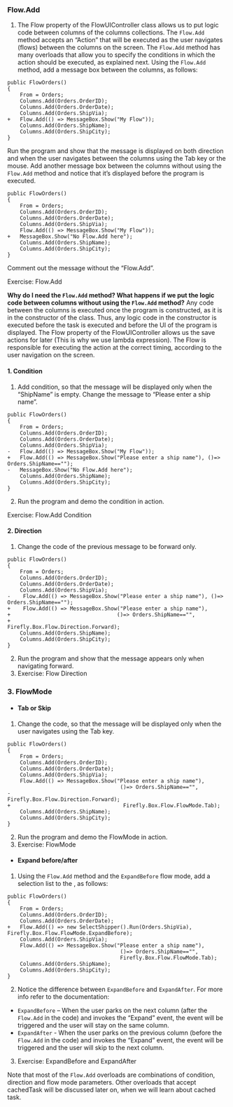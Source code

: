 ﻿### Flow.Add

1.	The Flow property of the FlowUIController class allows us to put logic code between columns of the columns collections.
 The `Flow.Add` method accepts an “Action” that will be executed as the user navigates (flows) between the columns on the screen. The `Flow.Add` method has many overloads that allow you to specify the conditions in which the action should be executed, as explained next.
Using the `Flow.Add` method, add a message box between the columns, as follows:
```csdiff
public FlowOrders()
{
    From = Orders;
    Columns.Add(Orders.OrderID);
    Columns.Add(Orders.OrderDate);
    Columns.Add(Orders.ShipVia);
+   Flow.Add(() => MessageBox.Show("My Flow"));
    Columns.Add(Orders.ShipName);
    Columns.Add(Orders.ShipCity);
}

```
Run the program and show that the message is displayed on both direction and when the user navigates between the columns using the Tab key or the mouse.
Add another message box between the columns without using the `Flow.Add` method and notice that it’s displayed before the program is executed. 
```csdiff
public FlowOrders()
{
    From = Orders;
    Columns.Add(Orders.OrderID);
    Columns.Add(Orders.OrderDate);
    Columns.Add(Orders.ShipVia);
    Flow.Add(() => MessageBox.Show("My Flow"));
+   MessageBox.Show("No Flow.Add here");
    Columns.Add(Orders.ShipName);
    Columns.Add(Orders.ShipCity);
}

```

Comment out the message without the “Flow.Add”.

Exercise: Flow.Add

**Why do I need the `Flow.Add` method? What happens if we put the logic code between columns without using the `Flow.Add` method?**
Any code between the columns is executed once the program is constructed, as it is in the constructor of the class. Thus, any logic code in the constructor is executed before the task is executed and before the UI of the program is displayed. The Flow property of the FlowUIController allows us the save actions for later (This is why we use lambda expression). The Flow is responsible for executing the action at the correct timing, according to the user navigation on the screen.

#### 1. Condition

1.	Add condition, so that the message will be displayed only when the “ShipName” is empty. Change the message to “Please enter a ship name”.

```csdiff
public FlowOrders()
{
    From = Orders;
    Columns.Add(Orders.OrderID);
    Columns.Add(Orders.OrderDate);
    Columns.Add(Orders.ShipVia);
-   Flow.Add(() => MessageBox.Show("My Flow"));
+   Flow.Add(() => MessageBox.Show("Please enter a ship name"), ()=> Orders.ShipName=="");
-   MessageBox.Show("No Flow.Add here");
    Columns.Add(Orders.ShipName);
    Columns.Add(Orders.ShipCity);
}
```

2. Run the program and demo the condition in action.

Exercise: Flow.Add Condition

#### 2. Direction
1.	Change the code of the previous message to be forward only.

```csdiff
public FlowOrders()
{
    From = Orders;
    Columns.Add(Orders.OrderID);
    Columns.Add(Orders.OrderDate);
    Columns.Add(Orders.ShipVia);
-    Flow.Add(() => MessageBox.Show("Please enter a ship name"), ()=> Orders.ShipName=="");
+    Flow.Add(() => MessageBox.Show("Please enter a ship name"), 
+                                  ()=> Orders.ShipName=="",
+                                  Firefly.Box.Flow.Direction.Forward);
    Columns.Add(Orders.ShipName);
    Columns.Add(Orders.ShipCity);
}
```
2.	Run the program and show that the message appears only when navigating forward.
3.	Exercise: Flow Direction 

### 3. FlowMode

* #### Tab or Skip
  
1.	Change the code, so that the message will be displayed only when the user navigates using the Tab key.
```csdiff
public FlowOrders()
{
    From = Orders;
    Columns.Add(Orders.OrderID);
    Columns.Add(Orders.OrderDate);
    Columns.Add(Orders.ShipVia);
    Flow.Add(() => MessageBox.Show("Please enter a ship name"), 
                                    ()=> Orders.ShipName=="",
-                                    Firefly.Box.Flow.Direction.Forward);
+                                    Firefly.Box.Flow.FlowMode.Tab);
    Columns.Add(Orders.ShipName);
    Columns.Add(Orders.ShipCity);
}
```  
2.	Run the program and demo the FlowMode in action.
3.	Exercise: FlowMode 

* #### Expand before/after
  
1.	Using the `Flow.Add` method and the `ExpandBefore` flow mode, add a selection list to the , as follows:
```csdiff
public FlowOrders()
{
    From = Orders;
    Columns.Add(Orders.OrderID);
    Columns.Add(Orders.OrderDate);
+   Flow.Add(() => new SelectShipper().Run(Orders.ShipVia), Firefly.Box.Flow.FlowMode.ExpandBefore);
    Columns.Add(Orders.ShipVia);
    Flow.Add(() => MessageBox.Show("Please enter a ship name"), 
                                    ()=> Orders.ShipName=="",
                                    Firefly.Box.Flow.FlowMode.Tab);
    Columns.Add(Orders.ShipName);
    Columns.Add(Orders.ShipCity);
}
```

2. Notice the difference between `ExpandBefore` and `ExpandAfter`. For more info refer to the documentation:
* `ExpandBefore` – When the user parks on the next column (after the `Flow.Add` in the code) and invokes the “Expand” event, the event will be triggered and the user will stay on the same column.
* `ExpandAfter` - When the user parks on the previous column (before the `Flow.Add` in the code) and invokes the “Expand” event, the event will be triggered and the user will skip to the next column.
3. Exercise: ExpandBefore and ExpandAfter

Note that most of the `Flow.Add` overloads are combinations of condition, direction and flow mode parameters. Other overloads that accept cachedTask will be discussed later on, when we will learn about cached task.
